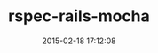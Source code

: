 ---
layout: post
title:  "rspec-rails-mocha"
repo:   "mislav/rspec-rails-mocha"
date:   2015-02-18 17:12:08
gemurl: http://github.com/mislav/rspec-rails-mocha
---